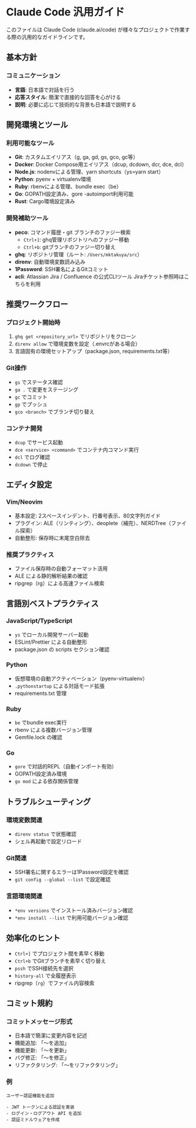 # Claude Code 汎用ガイド

このファイルは Claude Code (claude.ai/code) が様々なプロジェクトで作業する際の汎用的なガイドラインです。

## 基本方針

### コミュニケーション
- **言語**: 日本語で対話を行う
- **応答スタイル**: 簡潔で直接的な回答を心がける
- **説明**: 必要に応じて技術的な背景も日本語で説明する

## 開発環境とツール

### 利用可能なツール
- **Git**: カスタムエイリアス（g, ga, gd, gs, gco, gc等）
- **Docker**: Docker Compose用エイリアス（dcup, dcdown, dcr, dce, dcl）
- **Node.js**: nodenvによる管理、yarn shortcuts（ys=yarn start）
- **Python**: pyenv + virtualenv環境
- **Ruby**: rbenvによる管理、bundle exec（be）
- **Go**: GOPATH設定済み、gore -autoimport利用可能
- **Rust**: Cargo環境設定済み

### 開発補助ツール
- **peco**: コマンド履歴・git ブランチのファジー検索
  - `Ctrl+]`: ghq管理リポジトリへのファジー移動
  - `Ctrl+b`: gitブランチのファジー切り替え
- **ghq**: リポジトリ管理（ルート: `/Users/mktakuya/src`）
- **direnv**: 自動環境変数読み込み
- **1Password**: SSH署名によるGitコミット
- **acli**: Atlassian Jira / Confluence の公式CLIツール Jiraチケット参照時はこちらを利用

## 推奨ワークフロー

### プロジェクト開始時
1. `ghq get <repository_url>` でリポジトリをクローン
2. `direnv allow` で環境変数を設定（.envrcがある場合）
3. 言語固有の環境セットアップ（package.json, requirements.txt等）

### Git操作
- `gs` でステータス確認
- `ga .` で変更をステージング
- `gc` でコミット
- `gp` でプッシュ
- `gco <branch>` でブランチ切り替え

### コンテナ開発
- `dcup` でサービス起動
- `dce <service> <command>` でコンテナ内コマンド実行
- `dcl` でログ確認
- `dcdown` で停止

## エディタ設定

### Vim/Neovim
- 基本設定: 2スペースインデント、行番号表示、80文字列ガイド
- プラグイン: ALE（リンティング）、deoplete（補完）、NERDTree（ファイル探索）
- 自動整形: 保存時に末尾空白除去

### 推奨プラクティス
- ファイル保存時の自動フォーマット活用
- ALE による静的解析結果の確認
- ripgrep（rg）による高速ファイル検索

## 言語別ベストプラクティス

### JavaScript/TypeScript
- `ys` でローカル開発サーバー起動
- ESLint/Prettier による自動整形
- package.json の scripts セクション確認

### Python
- 仮想環境の自動アクティベーション（pyenv-virtualenv）
- `.pythonstartup` による対話モード拡張
- requirements.txt 管理

### Ruby
- `be` でbundle exec実行
- rbenv による複数バージョン管理
- Gemfile.lock の確認

### Go
- `gore` で対話的REPL（自動インポート有効）
- GOPATH設定済み環境
- `go mod` による依存関係管理

## トラブルシューティング

### 環境変数関連
- `direnv status` で状態確認
- シェル再起動で設定リロード

### Git関連
- SSH署名に関するエラーは1Password設定を確認
- `git config --global --list` で設定確認

### 言語環境関連
- `*env versions` でインストール済みバージョン確認
- `*env install --list` で利用可能バージョン確認

## 効率化のヒント

- `Ctrl+]` でプロジェクト間を素早く移動
- `Ctrl+b` でGitブランチを素早く切り替え
- `pssh` でSSH接続先を選択
- `history-all` で全履歴表示
- ripgrep（`rg`）でファイル内容検索

## コミット規約

### コミットメッセージ形式
- 日本語で簡潔に変更内容を記述
- 機能追加: 「〜を追加」
- 機能更新: 「〜を更新」  
- バグ修正: 「〜を修正」
- リファクタリング: 「〜をリファクタリング」

### 例
```
ユーザー認証機能を追加

- JWT トークンによる認証を実装
- ログイン・ログアウト API を追加
- 認証ミドルウェアを作成
```
